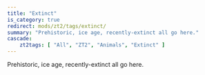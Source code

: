 ```yaml
---
title: "Extinct"
is_category: true
redirect: mods/zt2/tags/extinct/
summary: "Prehistoric, ice age, recently-extinct all go here."
cascade:
    zt2tags: [ "All", "ZT2", "Animals", "Extinct" ]
---
```


Prehistoric, ice age, recently-extinct all go here.